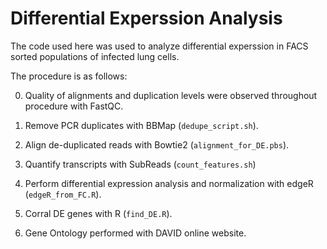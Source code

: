 # Differential Experssion Analysis
The code used here was used to analyze differential experssion in FACS sorted populations of infected lung cells.

The procedure is as follows:

0) Quality of alignments and duplication levels were observed throughout procedure with FastQC. 

1) Remove PCR duplicates with BBMap (`dedupe_script.sh`).

2) Align de-duplicated reads with Bowtie2 (`alignment_for_DE.pbs`).

3) Quantify transcripts with SubReads (`count_features.sh`)

4) Perform differential expression analysis and normalization with edgeR (`edgeR_from_FC.R`).

5) Corral DE genes with R (`find_DE.R`).  

6) Gene Ontology performed with DAVID online website. 
